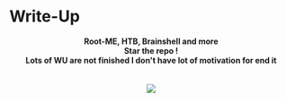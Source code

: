 #                           Write-Up
<p align="center">
  <b>Root-ME, HTB, Brainshell and more</b><br>
  <b>Star the repo !</b><br>
  <b>Lots of WU are not finished I don't have lot of motivation for end it</b><br>
  <br><br>
  <img src="https://cdn.discordapp.com/attachments/865706489951944717/871430223118344315/2021-08-01_17_56_43-1PLIKE140_-_Freestyle_Insta_EXCLU_-_YouTube.png">
</p>
